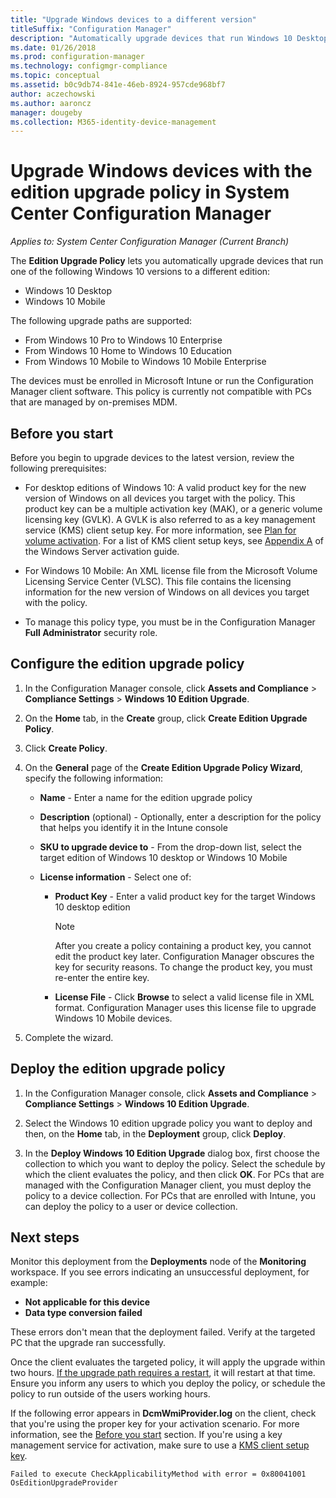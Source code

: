 ```yaml
---
title: "Upgrade Windows devices to a different version"
titleSuffix: "Configuration Manager"
description: "Automatically upgrade devices that run Windows 10 Desktop or Windows 10 Mobile to a different edition with Configuration Manager."
ms.date: 01/26/2018
ms.prod: configuration-manager
ms.technology: configmgr-compliance
ms.topic: conceptual
ms.assetid: b0c9db74-841e-46eb-8924-957cde968bf7
author: aczechowski
ms.author: aaroncz
manager: dougeby
ms.collection: M365-identity-device-management
---
```


# Upgrade Windows devices with the edition upgrade policy in System Center Configuration Manager

*Applies to: System Center Configuration Manager (Current Branch)*


The **Edition Upgrade Policy** lets you automatically upgrade devices that run one of the following Windows 10 versions to a different edition:

- Windows 10 Desktop
- Windows 10 Mobile

The following upgrade paths are supported:

- From Windows 10 Pro to Windows 10 Enterprise
- From Windows 10 Home to Windows 10 Education
- From Windows 10 Mobile to Windows 10 Mobile Enterprise

The devices must be enrolled in Microsoft Intune or run the Configuration Manager client software. This policy is currently not compatible with PCs that are managed by on-premises MDM.

## Before you start  
 Before you begin to upgrade devices to the latest version, review the following prerequisites:  

-   For desktop editions of Windows 10: A valid product key for the new version of Windows on all devices you target with the policy. This product key can be a multiple activation key (MAK), or a generic volume licensing key (GVLK). A GVLK is also referred to as a key management service (KMS) client setup key. For more information, see [Plan for volume activation](https://docs.microsoft.com/windows/deployment/volume-activation/plan-for-volume-activation-client). For a list of KMS client setup keys, see [Appendix A](https://docs.microsoft.com/windows-server/get-started/kmsclientkeys) of the Windows Server activation guide. <!--496871-->  

-   For Windows 10 Mobile: An XML license file from the Microsoft Volume Licensing Service Center (VLSC). This file contains the licensing information for the new version of Windows on all devices you target with the policy.

- To manage this policy type, you must be in the Configuration Manager **Full Administrator** security role.

## Configure the edition upgrade policy  

1.  In the Configuration Manager console, click **Assets and Compliance** > **Compliance Settings** > **Windows 10 Edition Upgrade**.  

3.  On the **Home** tab, in the **Create** group, click **Create Edition Upgrade Policy**.  

4.  Click **Create Policy**.  

5.  On the **General** page of the **Create Edition Upgrade Policy Wizard**, specify the following information:  

    -   **Name** - Enter a name for the edition upgrade policy  

    -   **Description** (optional) - Optionally, enter a description for the policy that helps you identify it in the Intune console  

    -   **SKU to upgrade device to** - From the drop-down list, select the target edition of Windows 10 desktop or Windows 10 Mobile  

    -   **License information** - Select one of:  

        -   **Product Key** - Enter a valid product key for the target Windows 10 desktop edition  

            > [!NOTE]  
            >  After you create a policy containing a product key, you cannot edit the product key later. Configuration Manager obscures the key for security reasons. To change the product key, you must re-enter the entire key.  

        -   **License File** - Click **Browse** to select a valid license file in XML format. Configuration Manager uses this license file to upgrade Windows 10 Mobile devices.  

6.  Complete the wizard.  


## Deploy the edition upgrade policy  

1.  In the Configuration Manager console, click **Assets and Compliance** > **Compliance Settings** > **Windows 10 Edition Upgrade**.  

3.  Select the Windows 10 edition upgrade policy you want to deploy and then, on the **Home** tab, in the **Deployment** group, click **Deploy**.  

4.  In the **Deploy Windows 10 Edition Upgrade** dialog box, first choose the collection to which you want to deploy the policy. Select the schedule by which the client evaluates the policy, and then click **OK**. For PCs that are managed with the Configuration Manager client, you must deploy the policy to a device collection. For PCs that are enrolled with Intune, you can deploy the policy to a user or device collection. 



## Next steps

Monitor this deployment from the **Deployments** node of the **Monitoring** workspace. If you see errors indicating an unsuccessful deployment, for example:
- **Not applicable for this device**
- **Data type conversion failed**

These errors don't mean that the deployment failed. Verify at the targeted PC that the upgrade ran successfully.

Once the client evaluates the targeted policy, it will apply the upgrade within two hours. [If the upgrade path requires a restart](https://docs.microsoft.com/windows/deployment/upgrade/windows-10-edition-upgrades), it will restart at that time. Ensure you inform any users to which you deploy the policy, or schedule the policy to run outside of the users working hours.

If the following error appears in **DcmWmiProvider.log** on the client, check that you're using the proper key for your activation scenario. For more information, see the [Before you start](#before-you-start) section. If you're using a key management service for activation, make sure to use a [KMS client setup key](https://docs.microsoft.com/windows-server/get-started/kmsclientkeys).  <!-- 496871 -->   

`Failed to execute CheckApplicabilityMethod with error = 0x80041001	OsEditionUpgradeProvider`
